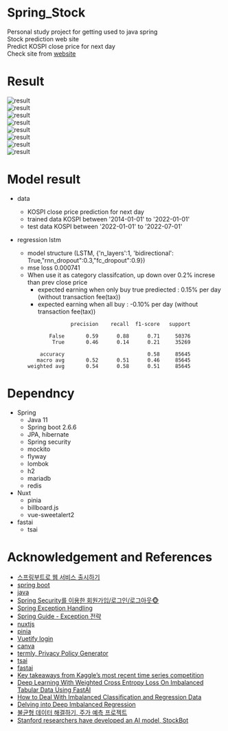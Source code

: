 # Spring_Stock
Personal study project for getting used to java spring  
Stock prediction web site  
Predict KOSPI close price for next day  
Check site from [website](https://springstock.ddnsfree.com/)      

# Result   
![result](doc/screenshot_1.png)    
![result](doc/screenshot_2.png)     
![result](doc/screenshot_3.png)    
![result](doc/screenshot_4.png)    
![result](doc/screenshot_5.png)    
![result](doc/screenshot_6.png)  
![result](doc/screenshot_7.png)    
![result](doc/flow.jpg)    


# Model result  
- data
  - KOSPI close price prediction for next day  
  - trained data KOSPI between '2014-01-01' to '2022-01-01'  
  - test data KOSPI between  '2022-01-01' to '2022-07-01'  

- regression lstm   
  - model structure (LSTM, {'n_layers':1, 'bidirectional': True,"rnn_dropout":0.3,"fc_dropout":0.9})  
  - mse loss 0.000741	 
  - When use it as category classifcation, up down over 0.2% increse than prev close price  
    - expected earning when only buy true prediected :   0.15% per day   (without transaction fee(tax))
    - expected earning when all buy                  :  -0.10% per day   (without transaction fee(tax))
    ```
                  precision    recall  f1-score   support   

           False       0.59      0.88      0.71     50376   
            True       0.46      0.14      0.21     35269   

        accuracy                           0.58     85645    
       macro avg       0.52      0.51      0.46     85645   
    weighted avg       0.54      0.58      0.51     85645   
    ```
       
# Dependncy
- Spring 
  - Java 11
  - Spring boot 2.6.6 
  - JPA, hibernate
  - Spring security
  - mockito
  - flyway
  - lombok
  - h2
  - mariadb
  - redis
- Nuxt
  - pinia
  - billboard.js
  - vue-sweetalert2
- fastai    
  - tsai
    

# Acknowledgement and References 
- [스프링부트로 웹 서비스 출시하기](https://jojoldu.tistory.com/250?category=635883)    
- [spring boot](https://start.spring.io/)   
- [java](https://www.java.com/)    
- [Spring Security를 이용한 회원가입/로그인/로그아웃🐵](https://victorydntmd.tistory.com/328)    
- [Spring Exception Handling](https://bcp0109.tistory.com/303)    
- [Spring Guide - Exception 전략](https://cheese10yun.github.io/spring-guide-exception/)    
- [nuxtjs](https://nuxtjs.org/)    
- [pinia](https://pinia.vuejs.org/ssr/nuxt.html)    
- [Vuetify login](https://www.codeply.com/p/YTg6nsGf3i)    
- [canva](https://www.canva.com/)    
- [termly, Privacy Policy Generator](https://termly.io/)
- [tsai](https://github.com/timeseriesAI/tsai)    
- [fastai](https://github.com/fastai/fastai)    
- [Key takeaways from Kaggle’s most recent time series competition](https://towardsdatascience.com/key-takeaways-from-kaggles-most-recent-time-series-competition-ventilator-pressure-prediction-7a1d2e4e0131)    
- [Deep Learning With Weighted Cross Entropy Loss On Imbalanced Tabular Data Using FastAI](https://towardsdatascience.com/deep-learning-with-weighted-cross-entropy-loss-on-imbalanced-tabular-data-using-fastai-fe1c009e184c)    
- [How to Deal With Imbalanced Classification and Regression Data](https://neptune.ai/blog/how-to-deal-with-imbalanced-classification-and-regression-data)
- [Delving into Deep Imbalanced Regression](https://github.com/YyzHarry/imbalanced-regression)
- [불균형 데이터 해결하기, 주가 예측 프로젝트](https://inhovation97.tistory.com/61?category=960206)    
- [Stanford researchers have developed an AI model, StockBot](https://newstechok.com/stanford-researchers-have-developed-an-artificial-intelligence-ai-model-stockbot-that-uses-lstm-to-predict-the-prices-of-stocks-with-earnings-higher-than-the-most-aggressive-etfs/88861/)    


